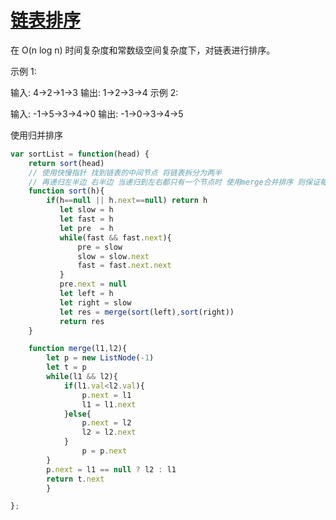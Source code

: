 # [链表排序](https://leetcode-cn.com/problems/sort-list/)


在 O(n log n) 时间复杂度和常数级空间复杂度下，对链表进行排序。

示例 1:

输入: 4->2->1->3
输出: 1->2->3->4
示例 2:

输入: -1->5->3->4->0
输出: -1->0->3->4->5

使用归并排序

```js
var sortList = function(head) {
    return sort(head)
    // 使用快慢指针 找到链表的中间节点 将链表拆分为两半
    // 再递归左半边 右半边 当递归到左右都只有一个节点时 使用merge合并排序 则保证每次都拿到有序的链表
    function sort(h){
        if(h==null || h.next==null) return h
           let slow = h
           let fast = h
           let pre  = h
           while(fast && fast.next){
               pre = slow
               slow = slow.next
               fast = fast.next.next
           }
           pre.next = null
           let left = h
           let right = slow
           let res = merge(sort(left),sort(right))
           return res
    }

    function merge(l1,l2){
        let p = new ListNode(-1)
        let t = p
        while(l1 && l2){
            if(l1.val<l2.val){
                p.next = l1
                l1 = l1.next
            }else{
                p.next = l2
                l2 = l2.next
            }
                p = p.next
        }
        p.next = l1 == null ? l2 : l1
        return t.next
        }

};
```

